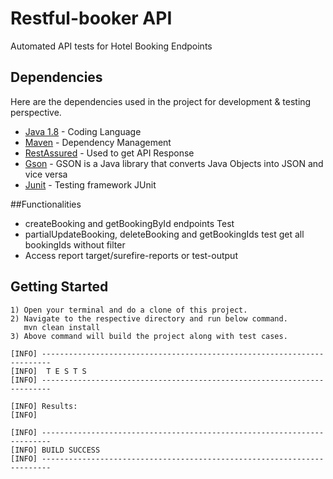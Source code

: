 # Restful-booker API
Automated API tests for Hotel Booking Endpoints

## Dependencies
Here are the dependencies used in the project for development & testing perspective.

* [Java 1.8](https://www.java.com/en/) - Coding Language
* [Maven](https://maven.apache.org/) - Dependency Management
* [RestAssured](http://rest-assured.io/) - Used to get API Response
* [Gson](https://mvnrepository.com/artifact/com.google.code.gson/gson) - GSON is a Java library that converts Java Objects into JSON and vice versa
* [Junit](https://mvnrepository.com/artifact/org.junit.jupiter/junit-jupiter-api) - Testing framework JUnit


##Functionalities
* createBooking and getBookingById endpoints Test
* partialUpdateBooking, deleteBooking and getBookingIds test get all bookingIds without filter
* Access report target/surefire-reports or test-output


## Getting Started
```
1) Open your terminal and do a clone of this project.
2) Navigate to the respective directory and run below command.
   mvn clean install
3) Above command will build the project along with test cases. 
````
````
[INFO] ------------------------------------------------------------------------
[INFO]  T E S T S
[INFO] ------------------------------------------------------------------------

[INFO] Results:
[INFO]

[INFO] ------------------------------------------------------------------------
[INFO] BUILD SUCCESS
[INFO] ------------------------------------------------------------------------
